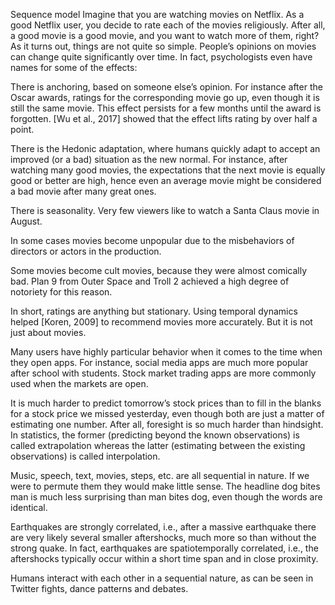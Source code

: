 Sequence model
Imagine that you are watching movies on Netflix. As a good Netflix user, you decide to rate each of the movies religiously. After all, a good movie is a good movie, and you want to watch more of them, right? As it turns out, things are not quite so simple. People’s opinions on movies can change quite significantly over time. In fact, psychologists even have names for some of the effects:

There is anchoring, based on someone else’s opinion. For instance after the Oscar awards, ratings for the corresponding movie go up, even though it is still the same movie. This effect persists for a few months until the award is forgotten. [Wu et al., 2017] showed that the effect lifts rating by over half a point.

There is the Hedonic adaptation, where humans quickly adapt to accept an improved (or a bad) situation as the new normal. For instance, after watching many good movies, the expectations that the next movie is equally good or better are high, hence even an average movie might be considered a bad movie after many great ones.

There is seasonality. Very few viewers like to watch a Santa Claus movie in August.

In some cases movies become unpopular due to the misbehaviors of directors or actors in the production.

Some movies become cult movies, because they were almost comically bad. Plan 9 from Outer Space and Troll 2 achieved a high degree of notoriety for this reason.

In short, ratings are anything but stationary. Using temporal dynamics helped [Koren, 2009] to recommend movies more accurately. But it is not just about movies.

Many users have highly particular behavior when it comes to the time when they open apps. For instance, social media apps are much more popular after school with students. Stock market trading apps are more commonly used when the markets are open.

It is much harder to predict tomorrow’s stock prices than to fill in the blanks for a stock price we missed yesterday, even though both are just a matter of estimating one number. After all, foresight is so much harder than hindsight. In statistics, the former (predicting beyond the known observations) is called extrapolation whereas the latter (estimating between the existing observations) is called interpolation.

Music, speech, text, movies, steps, etc. are all sequential in nature. If we were to permute them they would make little sense. The headline dog bites man is much less surprising than man bites dog, even though the words are identical.

Earthquakes are strongly correlated, i.e., after a massive earthquake there are very likely several smaller aftershocks, much more so than without the strong quake. In fact, earthquakes are spatiotemporally correlated, i.e., the aftershocks typically occur within a short time span and in close proximity.

Humans interact with each other in a sequential nature, as can be seen in Twitter fights, dance patterns and debates.
